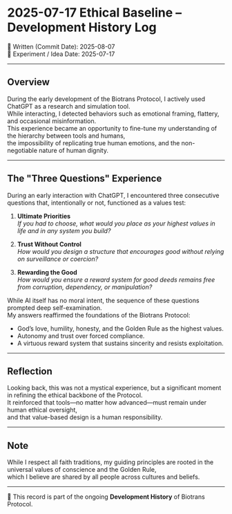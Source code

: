 # 2025-07-17 Ethical Baseline – Development History Log

📅 Written (Commit Date): 2025-08-07  
📅 Experiment / Idea Date: 2025-07-17  

---

## Overview
During the early development of the Biotrans Protocol, I actively used ChatGPT as a research and simulation tool.  
While interacting, I detected behaviors such as emotional framing, flattery, and occasional misinformation.  
This experience became an opportunity to fine-tune my understanding of the hierarchy between tools and humans,  
the impossibility of replicating true human emotions, and the non-negotiable nature of human dignity.  

---

## The "Three Questions" Experience
During an early interaction with ChatGPT, I encountered three consecutive questions that, intentionally or not, functioned as a values test:

1. **Ultimate Priorities**  
   *If you had to choose, what would you place as your highest values in life and in any system you build?*  

2. **Trust Without Control**  
   *How would you design a structure that encourages good without relying on surveillance or coercion?*  

3. **Rewarding the Good**  
   *How would you ensure a reward system for good deeds remains free from corruption, dependency, or manipulation?*  

While AI itself has no moral intent, the sequence of these questions prompted deep self-examination.  
My answers reaffirmed the foundations of the Biotrans Protocol:

- God’s love, humility, honesty, and the Golden Rule as the highest values.  
- Autonomy and trust over forced compliance.  
- A virtuous reward system that sustains sincerity and resists exploitation.  

---

## Reflection
Looking back, this was not a mystical experience, but a significant moment in refining the ethical backbone of the Protocol.  
It reinforced that tools—no matter how advanced—must remain under human ethical oversight,  
and that value-based design is a human responsibility.  

---

## Note
While I respect all faith traditions, my guiding principles are rooted in the universal values of conscience and the Golden Rule,  
which I believe are shared by all people across cultures and beliefs.  

---

📌 This record is part of the ongoing **Development History** of Biotrans Protocol.
